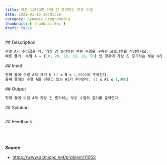 ```yaml
---
title: 백준 11053번 가장 긴 증가하는 부분 수열
date: 2021-01-15 19:01:59
category: dynamic programming
thumbnail: { thumbnailSrc }
draft: false
---
```


## Description

```py
수열 A가 주어졌을 때, 가장 긴 증가하는 부분 수열을 구하는 프로그램을 작성하시오.
예를 들어, 수열 A = {10, 20, 10, 30, 20, 50} 인 경우에 가장 긴 증가하는 부분 수열은 A = {10, 20, 10, 30, 20, 50} 이고, 길이는 4이다.
```

## Input

```py
첫째 줄에 수열 A의 크기 N (1 ≤ N ≤ 1,000)이 주어진다.
둘째 줄에는 수열 A를 이루고 있는 Ai가 주어진다. (1 ≤ Ai ≤ 1,000)
```

## Output

```py
첫째 줄에 수열 A의 가장 긴 증가하는 부분 수열의 길이를 출력한다.
```

## Solution

```python


```

## Feedback

```python



```

#

**_Source_**

- https://www.acmicpc.net/problem/11053
